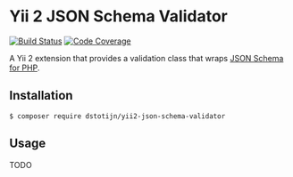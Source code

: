 # Yii 2 JSON Schema Validator

[![Build Status](https://travis-ci.org/dstotijn/yii2-json-schema-validator.svg?branch=master)](https://travis-ci.org/dstotijn/yii2-json-schema-validator) [![Code Coverage](https://scrutinizer-ci.com/g/dstotijn/yii2-json-schema-validator/badges/coverage.png?b=master)](https://scrutinizer-ci.com/g/dstotijn/yii2-json-schema-validator/?branch=master)

A Yii 2 extension that provides a validation class that wraps [JSON Schema for PHP](https://github.com/justinrainbow/json-schema).

## Installation
```
$ composer require dstotijn/yii2-json-schema-validator
```

## Usage
TODO
